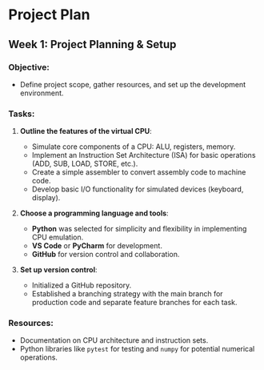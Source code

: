 # Project Plan

## Week 1: Project Planning & Setup

### Objective:
- Define project scope, gather resources, and set up the development environment.

### Tasks:
1. **Outline the features of the virtual CPU**:
   - Simulate core components of a CPU: ALU, registers, memory.
   - Implement an Instruction Set Architecture (ISA) for basic operations (ADD, SUB, LOAD, STORE, etc.).
   - Create a simple assembler to convert assembly code to machine code.
   - Develop basic I/O functionality for simulated devices (keyboard, display).

2. **Choose a programming language and tools**:
   - **Python** was selected for simplicity and flexibility in implementing CPU emulation.
   - **VS Code** or **PyCharm** for development.
   - **GitHub** for version control and collaboration.

3. **Set up version control**:
   - Initialized a GitHub repository.
   - Established a branching strategy with the main branch for production code and separate feature branches for each task.

### Resources:
- Documentation on CPU architecture and instruction sets.
- Python libraries like `pytest` for testing and `numpy` for potential numerical operations.
